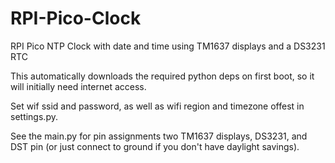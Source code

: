 # RPI-Pico-Clock
RPI Pico NTP Clock with date and time using TM1637 displays and a DS3231 RTC


This automatically downloads the required python deps on first boot, so it will initially need internet access.

Set wif ssid and password, as well as wifi region and timezone offest in settings.py.

See the main.py for pin assignments two TM1637 displays, DS3231, and DST pin (or just connect to ground if you don't have daylight savings).
